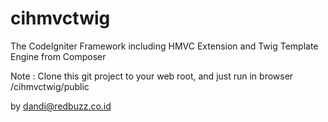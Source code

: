# cihmvctwig

The CodeIgniter Framework including HMVC Extension and Twig Template Engine from Composer

Note :
Clone this git project to your web root, and just run in browser <your hostname>/cihmvctwig/public

by dandi@redbuzz.co.id